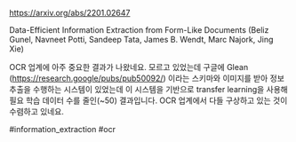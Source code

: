 https://arxiv.org/abs/2201.02647

Data-Efficient Information Extraction from Form-Like Documents (Beliz Gunel, Navneet Potti, Sandeep Tata, James B. Wendt, Marc Najork, Jing Xie)

OCR 업계에 아주 중요한 결과가 나왔네요. 모르고 있었는데 구글에 Glean (https://research.google/pubs/pub50092/) 이라는 스키마와 이미지를 받아 정보 추출을 수행하는 시스템이 있었는데 이 시스템을 기반으로 transfer learning을 사용해 필요 학습 데이터 수를 줄인(~50) 결과입니다. OCR 업계에서 다들 구상하고 있는 것이 수렴하고 있네요.

#information_extraction #ocr